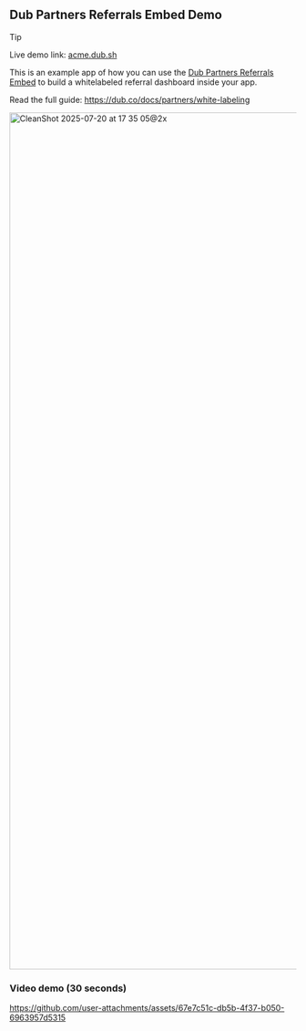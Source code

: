 ## Dub Partners Referrals Embed Demo

> [!TIP]
> Live demo link: [acme.dub.sh](https://acme.dub.sh/)

This is an example app of how you can use the [Dub Partners Referrals Embed](https://dub.co/docs/partners/white-labeling) to build a whitelabeled referral dashboard inside your app.

Read the full guide: https://dub.co/docs/partners/white-labeling

<img width="3016" height="1504" alt="CleanShot 2025-07-20 at 17 35 05@2x" src="https://github.com/user-attachments/assets/82996f16-1649-4a98-b7c5-52753943a213" />


### Video demo (30 seconds)

https://github.com/user-attachments/assets/67e7c51c-db5b-4f37-b050-6963957d5315

